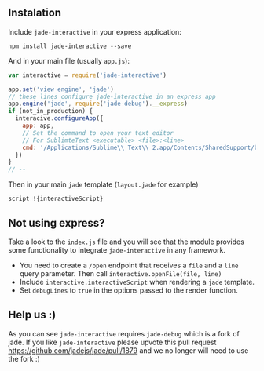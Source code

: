 ## Instalation

Include `jade-interactive` in your express application:

```
npm install jade-interactive --save
```

And in your main file (usually `app.js`):

```javascript
var interactive = require('jade-interactive')

app.set('view engine', 'jade')
// these lines configure jade-interactive in an express app
app.engine('jade', require('jade-debug').__express)
if (not_in_production) {
  interacive.configureApp({
    app: app,
    // Set the command to open your text editor
    // For SublimteText <executable> <file>:<line>
    cmd: '/Applications/Sublime\\ Text\\ 2.app/Contents/SharedSupport/bin/subl %s:%s',
  })
}
// --
```

Then in your main `jade` template (`layout.jade` for example)

```
script !{interactiveScript}
```

## Not using express?

Take a look to the `index.js` file and you will see that the module provides some functionality to integrate `jade-interactive` in any framework.

- You need to create a `/open` endpoint that receives a `file` and a `line` query parameter. Then call `interactive.openFile(file, line)`
- Include `interactive.interactiveScript` when rendering a `jade` template.
- Set `debugLines` to `true` in the options passed to the render function.

## Help us :)

As you can see `jade-interactive` requires `jade-debug` which is a fork of jade. If you like `jade-interactive` please upvote this pull request https://github.com/jadejs/jade/pull/1879 and we no longer will need to use the fork :)
